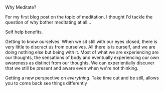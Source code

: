 
Why Meditate? 

For my first blog post on the topic of meditation, I thought I'd tackle the question of why bother meditating at all... 


Self help benefits. 

Getting to know ourselves. When we sit still with our eyes closed, there is very little to discract us from ourselves. All there is is ourself, and we are doing nothing else but being with it. Most of what we are experiencing are our thoughts, the sensations of body and eventually experiencing our own awareness as distinct from our thoughts. We can experientially discuver that we still be present and aware even when we're not thinking.  


Getting a new perspective on *everything*. Take time out and be still, allows you to come back see things differently 

